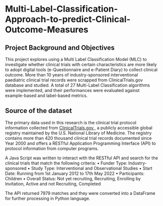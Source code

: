 # Multi-Label-Classification-Approach-to-predict-Clinical-Outcome-Measures

## Project Background and Objectives

This project explores using a Multi Label Classification Model (MLC) to investigate whether clinical trials with certain characteristics are more likely to adopt digital tools (e-Questionnaire and e-Patient Diary) to collect clinical outcome. More than 10 years of industry-sponsored interventional paediatric clinical trial records were scrapped from ClinicalTrials.gov database and studied. A total of 27 Multi-Label Classification algorithms were implemented, and their performances were evaluated against example-based and label-based metrics.

## Source of the dataset

The primary data used in this research is the clinical trial protocol information collected from [ClinicalTrials.gov,](https://clinicaltrials.gov/), a publicly accessible global registry maintained by the U.S. National Library of Medicine. The registry contains more than 420 thousand clinical trial records documented since Year 2000 and  offers a RESTful Application Programming Interface (API) to protocol information from computer programs. 

A Java Script was written to interact with the RESTful API and search for the clinical trials that match the following criteria:
• Funder Type: Industry-sponsored
• Study Type: Interventional and Observational Studies
• Start Date: Running from 1st January 2012 to 17th May 2022
• Participants: Children
• Overall Status: Not yet recruiting, Recruiting, Enrolling by Invitation, Active and not Recruiting, Completed

The API returned 7979 matches and they were converted into a DataFrame for further processing in Python language.

